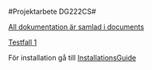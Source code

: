 #Projektarbete DG222CS#

[All dokumentation är samlad i documents](documents/)

[Testfall 1](https://github.com/Grenmyr/ProjektarbetePHPdg222cs/blob/master/documents/Testfall%20UC1%20Generate%20Code%20From%20UML.docx?raw=true)




För installation gå till
[InstallationsGuide](documents/InstallationGuide.md)

